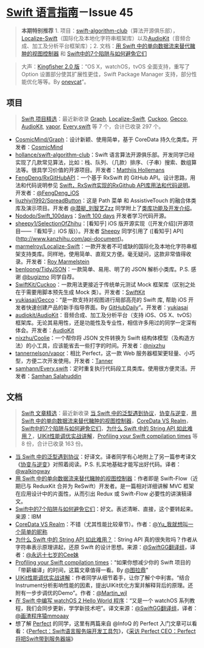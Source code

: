 [Swift 语言指南](https://github.com/ipader/SwiftGuide)－Issue 45
===
> **本期特别推荐** 1. 项目：[swift-algorithm-club](https://github.com/hollance/swift-algorithm-club)（算法开源俱乐部），[Localize-Swift](https://github.com/marmelroy/Localize-Swift)（国际化及本地化字符串框架库）以及[AudioKit](https://github.com/audiokit/AudioKit)（音频合成、加工及分析平台框架库）；2. 文档：[用 Swift 中的单向数据流来替代臃肿的视图控制器](https://realm.io/cn/news/benji-encz-unidirectional-data-flow-swift/) 和 [Swift中的7个陷阱与如何避免它们](https://developer.ibm.com/swift/2016/01/27/seven-swift-snares-how-to-avoid-them/)

> 大声：[Kingfisher 2.0 版](https://github.com/onevcat/Kingfisher/releases)：“OS X，watchOS，tvOS 全面支持，重写了 Option 设置部分使其扩展性更佳，Swift Package Manager 支持，部分性能优化等等。By [onevcat](http://weibo.com/onevcat)”。

## 项目
> [Swift 项目精选](https://github.com/ipader/SwiftGuide/blob/master/Featured.md)：最近新收录 [Graph](https://github.com/CosmicMind/Graph), [Localize-Swift](https://github.com/marmelroy/Localize-Swift), [Cuckoo](https://github.com/SwiftKit/Cuckoo), [Gecco](https://github.com/yukiasai/Gecco), [AudioKit](https://github.com/audiokit/AudioKit), [vapor](https://github.com/tannernelson/vapor), [Every.swift](https://github.com/samhann/Every.swift) 等 7 个，合计已收录 297 个。

* [CosmicMind/Graph](https://github.com/CosmicMind/Graph)：设计新颖、使用简单，基于 CoreData 持久化类库。开发者：[CosmicMind](https://github.com/CosmicMind)
* [hollance/swift-algorithm-club](https://github.com/hollance/swift-algorithm-club)：Swift 语言算法开源俱乐部。开发同学已经实现了几款常见算法，比如：栈、队列、（几款）排序、（子串）搜索、数组算法等。很具学习价值的开源项目。开发者：[Matthijs Hollemans](hollance/swift-algorithm-club)
* [FengDeng/RxGitHubAPI](https://github.com/FengDeng/RxGitHubAPI)：一个基于 RxSwift 的 GitHub API。设计思路，用法和代码说明参见 [Swift，RxSwift实现的RxGithub API库用法和代码说明](http://fengdeng.github.io/blog/2016/01/31/rxgithub-apiku-yong-fa-he-dai-ma-shuo-ming/)。开发者：[@FengDeng_iOS](http://weibo.com/FengDeng1219)
* [liuzhiyi1992/SpreadButton](https://github.com/liuzhiyi1992/SpreadButton)：这是 Path 菜单 和 AssistiveTouch 的融合体类库及演示项目。开发者 [@潜艇_刘智艺Zzz](http://weibo.com/525567789) 同学附上了[类库功能及开发介绍](http://zyden.vicp.cc/zyspreadbutton/)。
* [Nododo/Swift_100days](https://github.com/Nododo/Swift_100days)：[Swift 100 days](http://samvlu.com) 开发者学习代码开源。
* [sheepy1/SelectionOfZhihu](https://github.com/sheepy1/SelectionOfZhihu)：[看知乎] iOS 版开源实现（[开发介绍](开源项目——『看知乎』iOS 版)）。开发者 [Sheepy](https://github.com/sheepy1/) 同学引用了 ([看知乎] API](http://www.kanzhihu.com/api-document)。
* [marmelroy/Localize-Swift](https://github.com/marmelroy/Localize-Swift)：一款开发者不可或缺的国际化及本地化字符串框架支持类库。同样地，使用简单、直观又方便。毫无疑问，这款非常值得收录。开发者：[Roy Marmelstein](https://github.com/marmelroy) 
* [benloong/TidyJSON](https://github.com/benloong/TidyJSON)：一款简单、易用、明了的 JSON 解析小类库。P.S. 感谢 [@bugizmo](http://weibo.com/bugizmo) 同学自荐。
* [SwiftKit/Cuckoo](https://github.com/SwiftKit/Cuckoo)：一款用法更接近于传统单元测试 Mock 框架库（区别之处在于需要用脚本预先生成 Mock 类）。开发者：[SwiftKit](https://github.com/SwiftKit)
* [yukiasai/Gecco](https://github.com/yukiasai/Gecco)：“是一款支持对视图进行局部高亮的 Swift 库, 帮助 iOS 开发者快速创建产品的新手指导界面。By [GitHubDaily](http://weibo.com/GitHubDaily)”。开发者：[yukiasai](https://github.com/yukiasai)
* [audiokit/AudioKit](https://github.com/audiokit/AudioKit)：音频合成、加工及分析平台（支持 iOS、OS X、tvOS）框架库。无论其易用性，还是功能性及专业性，相信许多用过的同学一定深有体会。开发者：[AudioKit](https://github.com/audiokit)
* [nixzhu/Coolie](https://github.com/nixzhu/Coolie)：一个帮你将 JSON 文件转换为 Swift 结构体模型（及构造方法）的小工具，应该能省去一些打字的时间。开发者：[@nixzhu](http://weibo.com/nixzhu)
* [tannernelson/vapor](https://github.com/tannernelson/vapor)：相比 Perfect，这一款 Web 服务器框架更轻量、小巧型，方便二次开发使用。开发者：[Tanner](https://github.com/tannernelson)
* [samhann/Every.swift](https://github.com/samhann/Every.swift)：定时重复执行代码段工具类库。使用很方便灵活。开发者：[Samhan Salahuddin](https://github.com/samhann)

## 文档
> [Swift 文章精选](https://github.com/ipader/SwiftGuide/blob/master/Featured-Articles.md)：最近新收录 [当 Swift 中的泛型遇到协议](http://chengway.in/dang-swift-zhong-de-fan-xing-yu-dao-xie-yi/)，[协变与逆变](http://swift.gg/2015/12/24/friday-qa-2015-11-20-covariance-and-contravariance/)，[用 Swift 中的单向数据流来替代臃肿的视图控制器](https://realm.io/cn/news/benji-encz-unidirectional-data-flow-swift/)，[CoreData VS Realm](http://www.jianshu.com/p/e9532bd1bb65)，[Swift中的7个陷阱与如何避免它们](https://developer.ibm.com/swift/2016/01/27/seven-swift-snares-how-to-avoid-them/)，[为什么 Swift 中的 String API 如此难用？](http://swift.gg/2016/01/25/friday-qa-2015-11-06-why-is-swifts-string-api-so-hard/)，[UIKit性能调优实战讲解](http://www.jianshu.com/p/619cf14640f3)，[Profiling your Swift compilation times](http://irace.me/swift-profiling) 等 8 份，合计已收录 163 份。

* [当 Swift 中的泛型遇到协议](http://chengway.in/dang-swift-zhong-de-fan-xing-yu-dao-xie-yi/)：好译文。译者同学有心地附上了另一篇参考译文《[协变与逆变](http://swift.gg/2015/12/24/friday-qa-2015-11-20-covariance-and-contravariance/)》对照着阅读。P.S. 扎实地基础才能写出好代码。译者：[@walkingway](http://weibo.com/walkingway)
* [用 Swift 中的单向数据流来替代臃肿的视图控制器](https://realm.io/cn/news/benji-encz-unidirectional-data-flow-swift/)：作者即是 Swift-Flow（近期已与 ReduxKit 合并为 ReSwift）开发者。是一篇相对详细讲解 MVC 框架在应用设计中的片面性，从而引出 Redux 或 Swift-Flow 必要性的讲演稿译文。
* [Swift中的7个陷阱与如何避免它们](https://developer.ibm.com/swift/2016/01/27/seven-swift-snares-how-to-avoid-them/)：好文。表述清晰、直接，这个要转起来。来源：IBM
* [CoreData VS Realm](http://www.jianshu.com/p/e9532bd1bb65)：不错（尤其性能比较章节）。作者：[@Yu_我就想叫一个简单的昵称](http://weibo.com/iyunsn)
* [为什么 Swift 中的 String API 如此难用？](http://swift.gg/2016/01/25/friday-qa-2015-11-06-why-is-swifts-string-api-so-hard/)：String API 真的很失败吗？作者从字符串表示原理讲起，还原 Swift 的设计思想。来源：[@SwiftGG翻译组](http://weibo.com/swiftguide)，译者：[@永远十七岁的Cee妹](http://weibo.com/acgcee)
* [Profiling your Swift compilation times](http://irace.me/swift-profiling)：“如果你想减少你的 Swift 项目的「带薪编译」的时间，这篇文章值得一看。By [@图拉鼎](http://weibo.com/tualatrix)”
* [UIKit性能调优实战讲解](http://www.jianshu.com/p/619cf14640f3)：作者同学从细节着手，让你了解个中利害。“结合Instrument分析影响性能的因素，提出UIKit优化方案并解释背后的原理。还附有一步步调优的Demo”。作者：[@Martin_wjl](http://weibo.com/u/5419850564)
* [在 Swift 中编写 watchOS 2 Hello World 程序](http://swift.gg/2016/01/21/watchos-2-hello-world-app-in-swift/)：“又是一个 watchOS 系列教程，我们会同步更新，学学新技术吧”。译文来源：[@SwiftGG翻译组](http://weibo.com/swiftguide)，译者：[@画渣程序猿mmoaay](http://weibo.com/smmoaay)
* 想了解 [Perfect](http://perfect.org) 的同学，这里有两篇来自 @InfoQ 的 Perfect 入门文章可以看看：《[Perfect：Swift语言服务端开发工具包](http://www.infoq.com/cn/news/2015/11/perfect-swift)》，《[采访 Perfect CEO：Perfect将把Swift带到服务器端](http://www.infoq.com/cn/news/2016/01/perfect-server-side-swift)》


